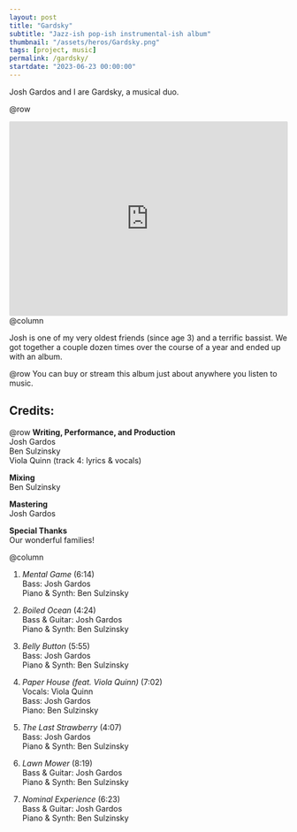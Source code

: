```yaml
---
layout: post
title: "Gardsky"
subtitle: "Jazz-ish pop-ish instrumental-ish album"
thumbnail: "/assets/heros/Gardsky.png"
tags: [project, music]
permalink: /gardsky/
startdate: "2023-06-23 00:00:00"
---
```

Josh Gardos and I are Gardsky, a musical duo.

@row
<iframe style="border-radius:2px" src="https://open.spotify.com/embed/album/4XowR3euUxZEbYCtFH81lw?utm_source=generator" width="100%" height="352" frameBorder="0" allowfullscreen="" allow="autoplay; clipboard-write; encrypted-media; fullscreen; picture-in-picture" loading="lazy"></iframe>
@column
<p class="pbox">Josh is one of my very oldest friends (since age 3) and a terrific bassist. We got together a couple dozen times over the course of a year and ended up with an album.</p>

@row
You can buy or stream this album just about anywhere you listen to music.

## Credits:

@row
**Writing, Performance, and Production**  
Josh Gardos  
Ben Sulzinsky  
Viola Quinn (track 4: lyrics & vocals)

**Mixing**  
Ben Sulzinsky

**Mastering**  
Josh Gardos  

**Special Thanks**  
Our wonderful families!

@column
1. _Mental Game_ (6:14)  
Bass: Josh Gardos  
Piano & Synth: Ben Sulzinsky  

2. _Boiled Ocean_ (4:24)  
Bass & Guitar: Josh Gardos  
Piano & Synth: Ben Sulzinsky  

3. _Belly Button_ (5:55)  
Bass: Josh Gardos  
Piano & Synth: Ben Sulzinsky  

4. _Paper House (feat. Viola Quinn)_ (7:02)  
Vocals: Viola Quinn  
Bass: Josh Gardos  
Piano: Ben Sulzinsky  

5. _The Last Strawberry_ (4:07)  
Bass: Josh Gardos  
Piano & Synth: Ben Sulzinsky  

6. _Lawn Mower_ (8:19)  
Bass & Guitar: Josh Gardos  
Piano & Synth: Ben Sulzinsky  

7. _Nominal Experience_ (6:23)  
Bass & Guitar: Josh Gardos  
Piano & Synth: Ben Sulzinsky  